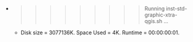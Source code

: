 * >>>>>>>>> Running inst-std-graphic-xtra-qgis.sh ...
  * Disk size = 3077136K. Space Used = 4K. Runtime = 00:00:00:01.
